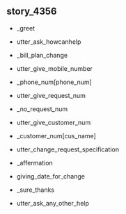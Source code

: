 ## story_4356
* _greet
 - utter_ask_howcanhelp
* _bill_plan_change
 - utter_give_mobile_number
* _phone_num[phone_num]
 - utter_give_request_num
* _no_request_num
 - utter_give_customer_num
* _customer_num[cus_name]
 - utter_change_request_specification
* _affermation
 - giving_date_for_change
* _sure_thanks
 - utter_ask_any_other_help



